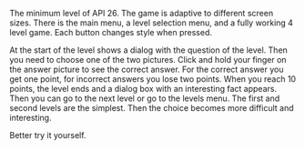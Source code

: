 The minimum level of API 26. 
The game is adaptive to different screen sizes.
There is the main menu, a level selection menu, and a fully working 4 level game. Each button changes style when pressed. 

At the start of the level shows a dialog with the question of the level. Then you need to choose one of the two pictures.
Click and hold your finger on the answer picture to see the correct answer.
For the correct answer you get one point, for incorrect answers you lose two points.
When you reach 10 points, the level ends and a dialog box with an interesting fact appears. 
Then you can go to the next level or go to the levels menu.
The first and second levels are the simplest. Then the choice becomes more difficult and interesting.

Better try it yourself.
